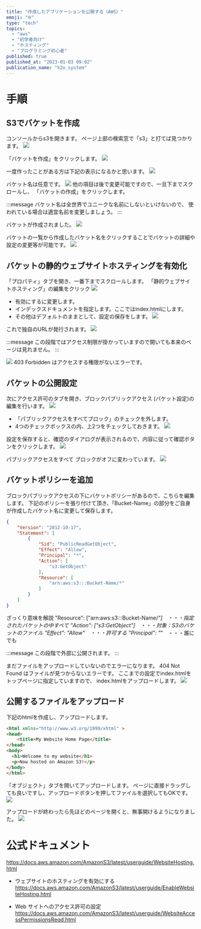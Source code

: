 ```yaml
---
title: "作成したアプリケーションを公開する（AWS）"
emoji: "🌐"
type: "tech"
topics:
  - "aws"
  - "初学者向け"
  - "ホスティング"
  - "プログラミング初心者"
published: true
published_at: "2023-01-03 09:02"
publication_name: "k2o_system"
---
```




# 手順

## S3でバケットを作成

コンソールからs3を開きます。
ページ上部の検索窓で「s3」と打てば見つかります。
![](https://storage.googleapis.com/zenn-user-upload/67ac55f1c7e5-20221230.png)

「バケットを作成」をクリックします。
![](https://storage.googleapis.com/zenn-user-upload/ce23b78c4b87-20221230.png)

一度作ったことがある方は下記の表示になるかと思います。
![](https://storage.googleapis.com/zenn-user-upload/46f4f207066b-20221230.png)


バケット名は任意です。
![](https://storage.googleapis.com/zenn-user-upload/f37b27cb3118-20221230.png)
他の項目は後で変更可能ですので、一旦下までスクロールし、
「バケットの作成」をクリックします。

:::message
バケット名は全世界でユニークな名前にしないといけないので、
使われている場合は適宜名前を変更しましょう。
:::

バケットが作成されました。
![](https://storage.googleapis.com/zenn-user-upload/03e7faa42fb7-20221230.png)

バケットの一覧から作成したバケット名をクリックすることでバケットの詳細や設定の変更等が可能です。
![](https://storage.googleapis.com/zenn-user-upload/d4fabb416a0c-20221230.png)

## バケットの静的ウェブサイトホスティングを有効化
「プロパティ」タブを開き、一番下までスクロールします。
「静的ウェブサイトホスティング」の編集をクリック
![](https://storage.googleapis.com/zenn-user-upload/4d642cc696d9-20221230.png)

- 有効にするに変更します。
- インデックスドキュメントを指定します。ここではindex.htmlにします。
- その他はデフォルトのままとして、設定の保存をします。
![](https://storage.googleapis.com/zenn-user-upload/49d6356d5b6b-20221230.png)

これで独自のURLが発行されます。
![](https://storage.googleapis.com/zenn-user-upload/cae3b825bf7f-20221230.png)

:::message
この段階ではアクセス制限が掛かっていますので開いても本来のページは見れません。
:::

![](https://storage.googleapis.com/zenn-user-upload/698ea0711303-20221230.png)
403 Forbidden はアクセスする権限がないエラーです。

## バケットの公開設定
次にアクセス許可のタブを開き、ブロックパブリックアクセス (バケット設定)の編集を行います。
![](https://storage.googleapis.com/zenn-user-upload/a2367e8eb708-20221230.png)

- 「パブリックアクセスをすべてブロック」のチェックを外します。
- 4つのチェックボックスの内、上2つをチェックしておきます。
![](https://storage.googleapis.com/zenn-user-upload/2a9ecb05dd90-20221230.png)

設定を保存すると、確認のダイアログが表示されるので、内容に従って確認ボタンをクリックします。
![](https://storage.googleapis.com/zenn-user-upload/c909ba8b5265-20221230.png)

パブリックアクセスをすべて ブロックがオフに変わっています。
![](https://storage.googleapis.com/zenn-user-upload/8ef78643d474-20221230.png)


## バケットポリシーを追加
ブロックパブリックアクセスの下にバケットポリシーがあるので、こちらを編集します。
下記のポリシーを張り付けて頂き、「Bucket-Name」の部分をご自身が作成したバケット名に変更して保存します。

``` json
{
    "Version": "2012-10-17",
    "Statement": [
        {
            "Sid": "PublicReadGetObject",
            "Effect": "Allow",
            "Principal": "*",
            "Action": [
                "s3:GetObject"
            ],
            "Resource": [
                "arn:aws:s3:::Bucket-Name/*"
            ]
        }
    ]
}
```
ざっくり意味を解説
"Resource": ["arn:aws:s3:::Bucket-Name/*"]　・・・指定されたバケットの中すべて
"Action": ["s3:GetObject"]　・・・対象：S3のバケットのファイル
"Effect": "Allow"　・・・許可する
"Principal": "*"　・・・誰にでも

:::message
この段階で外部に公開されます。
:::

まだファイルをアップロードしていないのでエラーになります。
404 Not Found はファイルが見つからないエラーです。
ここまでの設定でindex.htmlをトップページに指定していますので、
index.htmlをアップロードします。
![](https://storage.googleapis.com/zenn-user-upload/b40777daf667-20221230.png)


## 公開するファイルをアップロード
下記のhtmlを作成し、アップロードします。
```html
<html xmlns="http://www.w3.org/1999/xhtml" >
<head>
    <title>My Website Home Page</title>
</head>
<body>
  <h1>Welcome to my website</h1>
  <p>Now hosted on Amazon S3!</p>
</body>
</html>
```

「オブジェクト」タブを開いてアップロードします。
ページに直接ドラッグしても良いですし、アップロードボタンを押してファイルを選択してもOKです。
![](https://storage.googleapis.com/zenn-user-upload/3fb4ac3f9b3f-20221230.png)

アップロードが終わったら先ほどのページを開くと、無事開けるようになりました。
![](https://storage.googleapis.com/zenn-user-upload/c7a1b32c53c1-20221230.png)


# 公式ドキュメント
https://docs.aws.amazon.com/AmazonS3/latest/userguide/WebsiteHosting.html

- ウェブサイトのホスティングを有効にする
https://docs.aws.amazon.com/AmazonS3/latest/userguide/EnableWebsiteHosting.html

- Web サイトへのアクセス許可の設定
https://docs.aws.amazon.com/AmazonS3/latest/userguide/WebsiteAccessPermissionsReqd.html